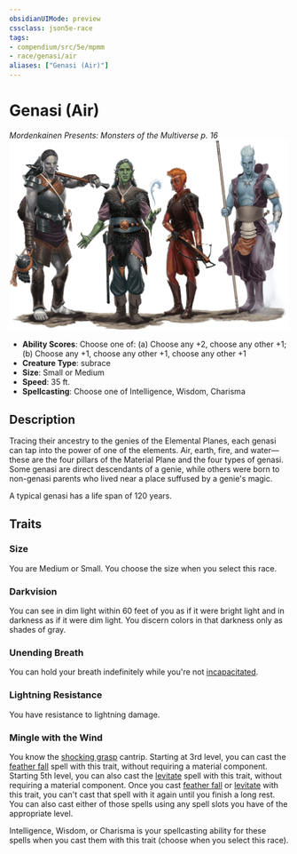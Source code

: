 ```yaml
---
obsidianUIMode: preview
cssclass: json5e-race
tags:
- compendium/src/5e/mpmm
- race/genasi/air
aliases: ["Genasi (Air)"]
---
```


# Genasi (Air)
*Mordenkainen Presents: Monsters of the Multiverse p. 16*
![](../../../assets/img/genasi.png)  

- **Ability Scores**: Choose one of: (a) Choose any +2, choose any other +1; (b) Choose any +1, choose any other +1, choose any other +1
- **Creature Type**: subrace
- **Size**: Small or Medium
- **Speed**: 35 ft.
- **Spellcasting**: Choose one of Intelligence, Wisdom, Charisma


## Description

Tracing their ancestry to the genies of the Elemental Planes, each genasi can tap into the power of one of the elements. Air, earth, fire, and water—these are the four pillars of the Material Plane and the four types of genasi. Some genasi are direct descendants of a genie, while others were born to non-genasi parents who lived near a place suffused by a genie's magic.

A typical genasi has a life span of 120 years.


## Traits

### Size

You are Medium or Small. You choose the size when you select this race.

### Darkvision

You can see in dim light within 60 feet of you as if it were bright light and in darkness as if it were dim light. You discern colors in that darkness only as shades of gray.

### Unending Breath

You can hold your breath indefinitely while you're not [incapacitated](../../5e-rules/conditions.md##incapacitated).

### Lightning Resistance

You have resistance to lightning damage.

### Mingle with the Wind

You know the [shocking grasp](../spells/shocking-grasp.md#) cantrip. Starting at 3rd level, you can cast the [feather fall](../spells/feather-fall.md#) spell with this trait, without requiring a material component. Starting 5th level, you can also cast the [levitate](../spells/levitate.md#) spell with this trait, without requiring a material component. Once you cast [feather fall](../spells/feather-fall.md#) or [levitate](../spells/levitate.md#) with this trait, you can't cast that spell with it again until you finish a long rest. You can also cast either of those spells using any spell slots you have of the appropriate level.

Intelligence, Wisdom, or Charisma is your spellcasting ability for these spells when you cast them with this trait (choose when you select this race).